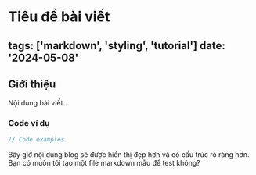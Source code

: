 # Tiêu đề bài viết

tags: ['markdown', 'styling', 'tutorial']
date: '2024-05-08'
---

## Giới thiệu
Nội dung bài viết...

### Code ví dụ
```javascript
// Code examples
```

Bây giờ nội dung blog sẽ được hiển thị đẹp hơn và có cấu trúc rõ ràng hơn. Bạn có muốn tôi tạo một file markdown mẫu để test không?